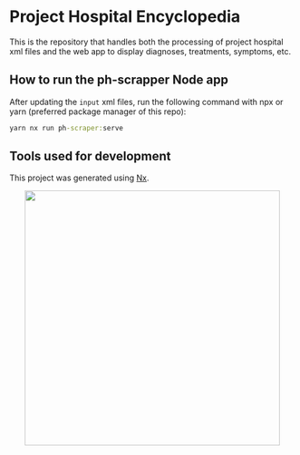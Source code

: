 # Project Hospital Encyclopedia

This is the repository that handles both the processing of project hospital xml
files and the web app to display diagnoses, treatments, symptoms, etc.

## How to run the ph-scrapper Node app

After updating the `input` xml files, run the following command with npx or yarn (preferred package manager of this repo):

```cmd
yarn nx run ph-scraper:serve
```

## Tools used for development

This project was generated using [Nx](https://nx.dev).

<p style="text-align: center;"><img src="https://raw.githubusercontent.com/nrwl/nx/master/images/nx-logo.png" width="450"></p>
